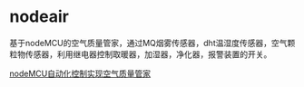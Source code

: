 # nodeair
基于nodeMCU的空气质量管家，通过MQ烟雾传感器，dht温湿度传感器，空气颗粒物传感器，利用继电器控制取暖器，加湿器，净化器，报警装置的开关。

[nodeMCU自动化控制实现空气质量管家][1]


  [1]: https://segmentfault.com/a/1190000008377546
